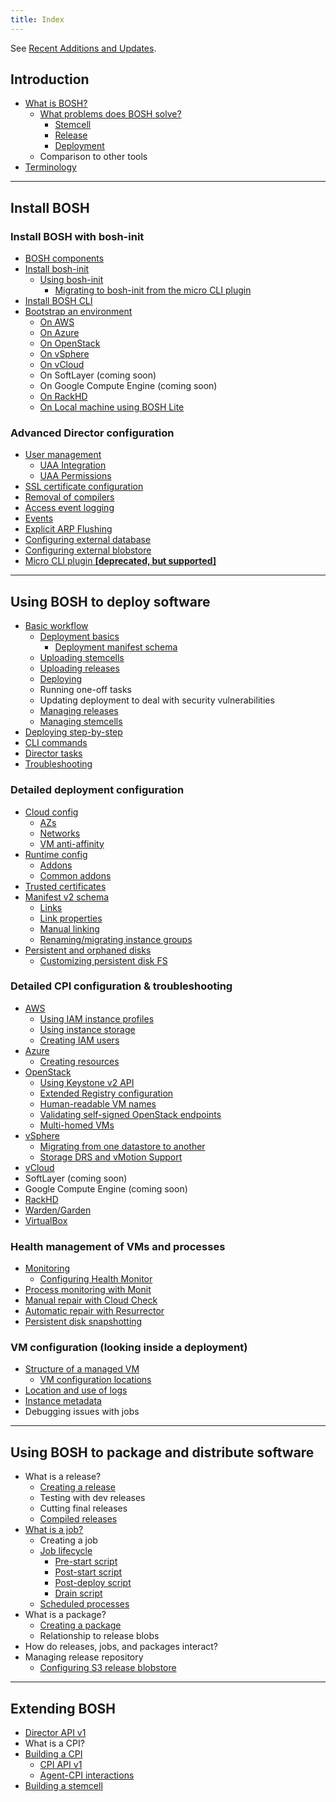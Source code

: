 ```yaml
---
title: Index
---
```


See [Recent Additions and Updates](recent.html).

## <a id="intro"></a> Introduction

* [What is BOSH?](about.html)
    * [What problems does BOSH solve?](problems.html)
        * [Stemcell](stemcell.html)
        * [Release](release.html)
        * [Deployment](deployment.html)
    * Comparison to other tools
* [Terminology](terminology.html)

---
## <a id="install"></a> Install BOSH

### Install BOSH with bosh-init

* [BOSH components](bosh-components.html)
* [Install bosh-init](install-bosh-init.html)
    * [Using bosh-init](using-bosh-init.html)
        * [Migrating to bosh-init from the micro CLI plugin](migrate-to-bosh-init.html)
* [Install BOSH CLI](bosh-cli.html)
* [Bootstrap an environment](init.html)
    * [On AWS](init-aws.html)
    * [On Azure](init-azure.html)
    * [On OpenStack](init-openstack.html)
    * [On vSphere](init-vsphere.html)
    * [On vCloud](init-vcloud.html)
    * On SoftLayer (coming soon)
    * On Google Compute Engine (coming soon)
    * [On RackHD](rackhd-cpi.html)
    * [On Local machine using BOSH Lite](bosh-lite.html)

### <a id="director-config"></a> Advanced Director configuration

* [User management](director-users.html)
    * [UAA Integration](director-users-uaa.html)
    * [UAA Permissions](director-users-uaa-perms.html)
* [SSL certificate configuration](director-certs.html)
* [Removal of compilers](remove-dev-tools.html)
* [Access event logging](director-access-events.html)
* [Events](events.html)
* [Explicit ARP Flushing](flush-arp.html)
* [Configuring external database](director-configure-db.html)
* [Configuring external blobstore](director-configure-blobstore.html)
* [Micro CLI plugin **[deprecated, but supported]**](bootstrap.html)

---
## <a id="basic-deploy"></a> Using BOSH to deploy software

* [Basic workflow](basic-workflow.html)
    * [Deployment basics](deployment-basics.html)
        * [Deployment manifest schema](deployment-manifest.html)
    * [Uploading stemcells](uploading-stemcells.html)
    * [Uploading releases](uploading-releases.html)
    * [Deploying](deploying.html)
    * Running one-off tasks
    * Updating deployment to deal with security vulnerabilities
    * [Managing releases](managing-releases.html)
    * [Managing stemcells](managing-stemcells.html)
* [Deploying step-by-step](deploying-step-by-step.html)
* [CLI commands](sysadmin-commands.html)
* [Director tasks](director-tasks.html)
* [Troubleshooting](tips.html)

### <a id="deployment-config"></a> Detailed deployment configuration

* [Cloud config](cloud-config.html)
    * [AZs](azs.html)
    * [Networks](networks.html)
    * [VM anti-affinity](vm-anti-affinity.html)
* [Runtime config](runtime-config.html)
    * [Addons](runtime-config.html#addons)
    * [Common addons](addons-common.html)
* [Trusted certificates](trusted-certs.html)
* [Manifest v2 schema](manifest-v2.html)
    * [Links](links.html)
    * [Link properties](links-properties.html)
    * [Manual linking](links-manual.html)
    * [Renaming/migrating instance groups](migrated-from.html)
* [Persistent and orphaned disks](persistent-disks.html)
    * [Customizing persistent disk FS](persistent-disk-fs.html)

### <a id="cpi-config"></a> Detailed CPI configuration & troubleshooting

* [AWS](aws-cpi.html)
    * [Using IAM instance profiles](aws-iam-instance-profiles.html)
    * [Using instance storage](aws-instance-storage.html)
    * [Creating IAM users](aws-iam-users.html)
* [Azure](azure-cpi.html)
    * [Creating resources](azure-resources.html)
* [OpenStack](openstack-cpi.html)
    * [Using Keystone v2 API](openstack-keystonev2.html)
    * [Extended Registry configuration](openstack-registry.html)
    * [Human-readable VM names](openstack-human-readable-vm-names.html)
    * [Validating self-signed OpenStack endpoints](openstack-self-signed-endpoints.html)
    * [Multi-homed VMs](openstack-multiple-networks.html)
* [vSphere](vsphere-cpi.html)
    * [Migrating from one datastore to another](vsphere-migrate-datastores.html)
    * [Storage DRS and vMotion Support](vsphere-vmotion-support.html)
* [vCloud](vcloud-cpi.html)
* SoftLayer (coming soon)
* Google Compute Engine (coming soon)
* [RackHD](rackhd-cpi.html)
* [Warden/Garden](warden-cpi.html)
* [VirtualBox](virtualbox-cpi.html)

### <a id="hm"></a> Health management of VMs and processes

* [Monitoring](monitoring.html)
    * [Configuring Health Monitor](hm-config.html)
* [Process monitoring with Monit](vm-monit.html)
* [Manual repair with Cloud Check](cck.html)
* [Automatic repair with Resurrector](resurrector.html)
* [Persistent disk snapshotting](snapshots.html)

### <a id="vm-config"></a> VM configuration (looking inside a deployment)

* [Structure of a managed VM](vm-struct.html)
    * [VM configuration locations](vm-config.html)
* [Location and use of logs](job-logs.html)
* [Instance metadata](instance-metadata.html)
* Debugging issues with jobs

---
## <a id="release"></a> Using BOSH to package and distribute software

* What is a release?
    * [Creating a release](create-release.html)
    * Testing with dev releases
    * Cutting final releases
    * [Compiled releases](compiled-releases.html)
* [What is a job?](jobs.html)
    * Creating a job
    * [Job lifecycle](job-lifecycle.html)
        * [Pre-start script](pre-start.html)
        * [Post-start script](post-start.html)
        * [Post-deploy script](post-deploy.html)
        * [Drain script](drain.html)
    * [Scheduled processes](scheduled-procs.html)
* What is a package?
    * [Creating a package](packages.html)
    * Relationship to release blobs
* How do releases, jobs, and packages interact?
* Managing release repository
    * [Configuring S3 release blobstore](s3-release-blobstore.html)

---
## <a id="extend"></a> Extending BOSH

* [Director API v1](director-api-v1.html)
* What is a CPI?
* [Building a CPI](build-cpi.html)
    * [CPI API v1](cpi-api-v1.html)
    * [Agent-CPI interactions](agent-cpi-interactions.html)
* [Building a stemcell](build-stemcell.html)

